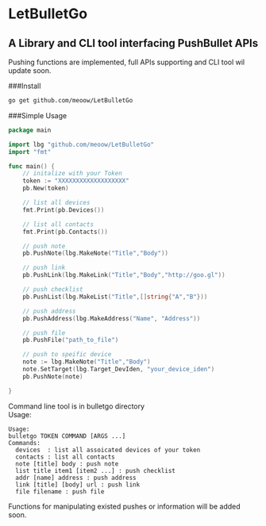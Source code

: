 # LetBulletGo
## A Library and CLI tool interfacing PushBullet APIs

Pushing functions are implemented, full APIs supporting and CLI tool wil update soon.

###Install
```sh
go get github.com/meoow/LetBulletGo
```

###Simple Usage
```go
package main

import lbg "github.com/meoow/LetBulletGo"
import "fmt"

func main() {
	// initalize with your Token
	token := "XXXXXXXXXXXXXXXXXXX"
	pb.New(token)

	// list all devices
	fmt.Print(pb.Devices())

	// list all contacts
	fmt.Print(pb.Contacts())

	// push note
	pb.PushNote(lbg.MakeNote("Title","Body"))

	// push link
	pb.PushLink(lbg.MakeLink("Title","Body","http://goo.gl"))

	// push checklist
	pb.PushList(lbg.MakeList("Title",[]string{"A","B"}))

	// push address
	pb.PushAddress(lbg.MakeAddress("Name", "Address"))

	// push file
	pb.PushFile("path_to_file")

	// push to speific device
	note := lbg.MakeNote("Title","Body")
	note.SetTarget(lbg.Target_DevIden, "your_device_iden")
	pb.PushNote(note)

}
```

Command line tool is in bulletgo directory  
Usage:  
```
Usage:
bulletgo TOKEN COMMAND [ARGS ...]
Commands:
  devices  : list all assoicated devices of your token
  contacts : list all contacts
  note [title] body : push note
  list title item1 [item2 ...] : push checklist
  addr [name] address : push address
  link [title] [body] url : push link
  file filename : push file
```


Functions for manipulating existed pushes or information will be added soon.
